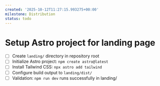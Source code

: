 ```yaml
---
created: '2025-10-12T11:27:15.993275+00:00'
milestone: Distribution
status: todo
---
```


# Setup Astro project for landing page

- [ ] Create `landing/` directory in repository root
- [ ] Initialize Astro project: `npm create astro@latest`
- [ ] Install Tailwind CSS: `npx astro add tailwind`
- [ ] Configure build output to `landing/dist/`
- [ ] Validation: `npm run dev` runs successfully in landing/
